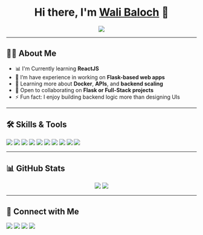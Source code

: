 <h1 align="center">Hi there, I'm <a href="https://github.com/iscobaloch">Wali Baloch</a> 👋</h1>

<p align="center">
  <a href="#"><img src="https://readme-typing-svg.herokuapp.com?font=IBM+Plex+Sans&color=F72EE2&size=25&lines=Welcome+to+my+GitHub+Profile!;I+am+a+Flask+Developer;Passionate+about+Backend+Development" /></a>
</p>

---

## 🙋‍♂️ About Me

- 📊 I'm Currently learning **ReactJS**
- 🔭 I’m have experience in working on **Flask-based web apps**
- 🌱 Learning more about **Docker**, **APIs**, and **backend scaling**
- 👯 Open to collaborating on **Flask or Full-Stack projects**
- ⚡ Fun fact: I enjoy building backend logic more than designing UIs

---

## 🛠️ Skills & Tools

<p>
  <img src="https://img.shields.io/badge/-Python-3776AB?style=flat-square&logo=python&logoColor=white"/>
  <img src="https://img.shields.io/badge/-Flask-000000?style=flat-square&logo=flask&logoColor=white"/>
  
  <img src="https://img.shields.io/badge/-React-000000?style=flat-square&logo=react&logoColor=blue"/>
  <img src="https://img.shields.io/badge/-MySQL-4479A1?style=flat-square&logo=mysql&logoColor=white"/>
  <img src="https://img.shields.io/badge/-Apache-D22128?style=flat-square&logo=apache&logoColor=white"/>
  <img src="https://img.shields.io/badge/-Pycharm-13B03C?style=flat-square&logo=pycharm&logoColor=white"/>
  <img src="https://img.shields.io/badge/-Ubuntu-E95420?style=flat-square&logo=ubuntu&logoColor=white"/>
  <img src="https://img.shields.io/badge/-HTML5-E34F26?style=flat-square&logo=html5&logoColor=white"/>
  <img src="https://img.shields.io/badge/-CSS3-1572B6?style=flat-square&logo=css3&logoColor=white"/>
  <img src="https://img.shields.io/badge/-GitHub-181717?style=flat-square&logo=github&logoColor=white"/>
</p>

---

## 📊 GitHub Stats

<p align="center">
  <img src="https://github-readme-stats.vercel.app/api/top-langs/?username=iscobaloch&layout=compact&theme=radical" />
  <img src="https://github-readme-streak-stats.herokuapp.com/?user=iscobaloch&theme=radical" />
</p>

---

## 🤝 Connect with Me

<p>
  <a href="https://github.com/iscobaloch"><img src="https://img.shields.io/badge/-iscobaloch-181717?logo=github&style=flat-square"/></a>
  <a href="https://instagram.com/iscobaloch"><img src="https://img.shields.io/badge/-iscobaloch-E4405F?logo=instagram&style=flat-square"/></a>
  <a href="mailto:iscobaloch@gmail.com"><img src="https://img.shields.io/badge/-iscobaloch@gmail.com-D14836?logo=gmail&style=flat-square"/></a>
  <a href="https://twitter.com/iscobaloch"><img src="https://img.shields.io/badge/-iscobaloch-1DA1F2?logo=twitter&style=flat-square"/></a>
</p>
